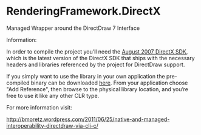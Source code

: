 RenderingFramework.DirectX
==========================

Managed Wrapper around the DirectDraw 7 Interface

Information:

In order to compile the project you’ll need the <a href="http://www.microsoft.com/downloads/en/details.aspx?familyid=529f03be-1339-48c4-bd5a-8506e5acf571&displaylang=en">August 2007 DirectX SDK</a>, which is the latest version of the DirectX SDK that ships with the necessary headers and libraries referenced by the project for DirectDraw support.

If you simply want to use the library in your own application the pre-compiled binary can be downloaded <a href="https://www.box.com/s/dzyy7zd0qd7fox71nu5d">here</a>. From your application choose "Add Reference", then browse to the physical library location, and you’re free to use it like any other CLR type.

For more information visit:

http://bmoretz.wordpress.com/2011/06/25/native-and-managed-interoperability-directdraw-via-cli-c/
